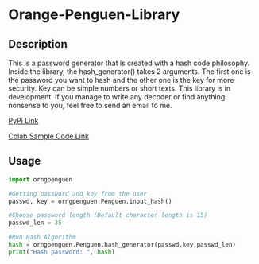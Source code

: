 # Orange-Penguen-Library
## Description
This is a password generator that is created with a hash code philosophy. Inside the library, the hash_generator() takes 2 arguments. The first one is the password you want to hash and the other one is the key for more security. Key can be simple numbers or short texts. This library is in development. If you manage to write any decoder or find anything nonsense to you, feel free to send an email to me.


[PyPi Link](https://pypi.org/project/orngpenguen/0.0.1/)

[Colab Sample Code Link](https://colab.research.google.com/drive/1jp1WzqbyfbCaPbfvQ5audFYaaclXD_nr#scrollTo=umhSxjZlAG_r)


## Usage
```python
import orngpenguen

#Getting password and key from the user
passwd, key = orngpenguen.Penguen.input_hash()  

#Choose password length (Default character length is 15)
passwd_len = 35

#Run Hash Algorithm
hash = orngpenguen.Penguen.hash_generator(passwd,key,passwd_len)
print("Hash password: ", hash)

```


